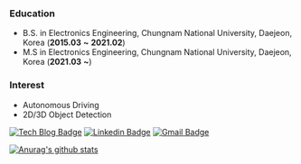 ### Education
* B.S. in Electronics Engineering, Chungnam National University, Daejeon, Korea (**2015.03** **~** **2021.02**)
* M.S in Electronics Engineering, Chungnam National University, Daejeon, Korea (**2021.03** **~**) 

### Interest
* Autonomous Driving
* 2D/3D Object Detection

[![Tech Blog Badge](http://img.shields.io/badge/-Tech%20blog-black?style=flat-square&logo=github&link=https://2gunsu.github.io/)](https://2gunsu.github.io/)
[![Linkedin Badge](https://img.shields.io/badge/-LinkedIn-blue?style=flat-square&logo=Linkedin&logoColor=white&link=https://www.linkedin.com/in/geonsoo-lee-a97045203/)](https://www.linkedin.com/in/geonsoo-lee-a97045203/)
[![Gmail Badge](https://img.shields.io/badge/Gmail-d14836?style=flat-square&logo=Gmail&logoColor=white&link=mailto:lgs9505@gmail.com)](mailto:lgs9505@gmail.com)
	

[![Anurag's github stats](https://github-readme-stats.vercel.app/api?username=2gunsu)](https://github.com/anuraghazra/github-readme-stats)

<!--
**2gunsu/2gunsu** is a ✨ _special_ ✨ repository because its `README.md` (this file) appears on your GitHub profile.

Here are some ideas to get you started:

- 🔭 I’m currently working on ...
- 🌱 I’m currently learning ...
- 👯 I’m looking to collaborate on ...
- 🤔 I’m looking for help with ...
- 💬 Ask me about ...
- 📫 How to reach me: ...
- 😄 Pronouns: ...
- ⚡ Fun fact: ...
-->
